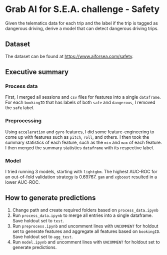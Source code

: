 # Grab AI for S.E.A. challenge - Safety
Given the telematics data for each trip and the label if the trip is tagged as dangerous driving, derive a model that can detect dangerous driving trips.

## Dataset
The dataset can be found at https://www.aiforsea.com/safety.

## Executive summary
### Process data
First, I merged all sessions and `csv` files for features into a single `dataframe`. For each `bookingID` that has labels of both `safe` and `dangerous`, I removed the `safe` label.
### Preprocessing
Using `acceleration` and `gyro` features, I did some feature-engineering to come up with features such as `pitch`, `roll`, and others. I then took the summary statistics of each feature, such as the `min` and `max` of each feature. I then merged the summary statistics `dataframe` with its respective label.
### Model
I tried running 3 models, starting with `lightgbm`. The highest AUC-ROC for an out-of-fold validation strategy is 0.69767. `gam` and `xgboost` resulted in a lower AUC-ROC.

## How to generate predictions
1. Change path and create required folders based on `process_data.ipynb`
2. Run `process_data.ipynb` to merge all entries into a single dataframe. Save holdout set to `test`.
3. Run `preprocess.ipynb` and uncomment lines with `UNCOMMENT` for holdout set to generate features and aggregate all features based on `bookingID`. Save holdout set to `agg_test`.
4. Run `model.ipynb` and uncomment lines with `UNCOMMENT` for holdout set to generate predictions.
